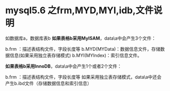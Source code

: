 # mysql5.6 之frm,MYD,MYI,idb,文件说明

如数据库a，数据库表b
**如果表格b采用MyISAM**，data\a中会产生3个文件：

b.frm ：描述表结构文件，字段长度等
b.MYD(MYData)：数据信息文件，存储数据信息(如果采用独立表存储模式)
b.MYI(MYIndex)：索引信息文件。

**如果表格b采用InnoDB**，data\a中会产生1个或者2个文件：

b.frm ：描述表结构文件，字段长度等
如果采用独立表存储模式，data\a中还会产生b.ibd文件（存储数据信息和索引信息）